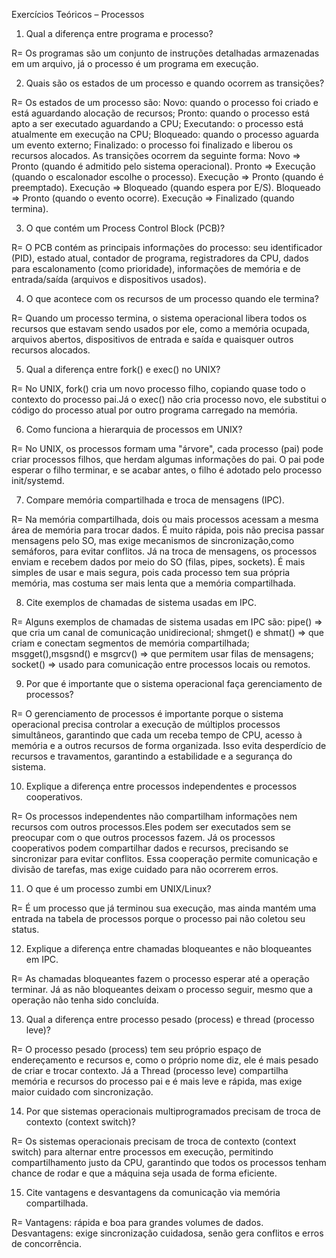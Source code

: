 Exercícios Teóricos – Processos

1. Qual a diferença entre programa e processo?

R= Os programas são um conjunto de instruções detalhadas armazenadas em um arquivo, já o processo é um programa em execução.

2. Quais são os estados de um processo e quando ocorrem as transições?

R= Os estados de um processo são:
Novo: quando o processo foi criado e está aguardando alocação de recursos;
Pronto: quando o processo está apto a ser executado aguardando a CPU;
Executando: o processo está atualmente em execução na CPU;
Bloqueado: quando o processo aguarda um evento externo;
Finalizado: o processo foi finalizado e liberou os recursos alocados.
As transições ocorrem da seguinte forma:
Novo => Pronto (quando é admitido pelo sistema operacional).
Pronto => Execução (quando o escalonador escolhe o processo).
Execução => Pronto (quando é preemptado).
Execução => Bloqueado (quando espera por E/S).
Bloqueado => Pronto (quando o evento ocorre).
Execução => Finalizado (quando termina).


3. O que contém um Process Control Block (PCB)?

R= O PCB contém as principais informações do processo: seu identificador (PID), estado atual, contador de programa, registradores da CPU, dados para escalonamento (como prioridade), informações de memória e de entrada/saída (arquivos e dispositivos usados).

4. O que acontece com os recursos de um processo quando ele termina?

R= Quando um processo termina, o sistema operacional libera todos os recursos que estavam sendo usados por ele, como a memória ocupada, arquivos abertos, dispositivos de entrada e saída e quaisquer outros recursos alocados.

5. Qual a diferença entre fork() e exec() no UNIX?

R= No UNIX, fork() cria um novo processo filho, copiando quase todo o contexto do processo pai.Já o exec() não cria processo novo, ele substitui o código do processo atual por outro programa carregado na memória.

6. Como funciona a hierarquia de processos em UNIX?

R= No UNIX, os processos formam uma "árvore", cada processo (pai) pode criar processos filhos, que herdam algumas informações do pai. O pai pode esperar o filho terminar, e se acabar antes, o filho é adotado pelo processo init/systemd.

7. Compare memória compartilhada e troca de mensagens (IPC).

R= Na memória compartilhada, dois ou mais processos acessam a mesma área de memória para trocar dados. É muito rápida, pois não precisa passar mensagens pelo SO, mas exige mecanismos de sincronização,como semáforos, para evitar conflitos. Já na troca de mensagens, os processos enviam e recebem dados por meio do SO (filas, pipes, sockets). É mais simples de usar e mais segura, pois cada processo tem sua própria memória, mas costuma ser mais lenta que a memória compartilhada.

8. Cite exemplos de chamadas de sistema usadas em IPC.

R= Alguns exemplos de chamadas de sistema usadas em IPC são: 
pipe() => que cria um canal de comunicação unidirecional;
shmget() e shmat() => que criam e conectam segmentos de memória compartilhada;
msgget(),msgsnd() e msgrcv() => que permitem usar filas de mensagens;
socket() => usado para comunicação entre processos locais ou remotos.


9. Por que é importante que o sistema operacional faça gerenciamento de processos?

R= O gerenciamento de processos é importante porque o sistema operacional precisa controlar a execução de múltiplos processos simultâneos, garantindo que cada um receba tempo de CPU, acesso à memória e a outros recursos de forma organizada. Isso evita desperdício de recursos e travamentos, garantindo a estabilidade e a segurança do sistema.

10. Explique a diferença entre processos independentes e processos cooperativos.

R= Os processos independentes não compartilham informações nem recursos com outros processos.Eles podem ser executados sem se preocupar com o que outros processos fazem. Já os processos cooperativos podem  compartilhar dados e recursos, precisando se sincronizar para evitar conflitos. Essa cooperação permite comunicação e divisão de tarefas, mas exige cuidado para não ocorrerem erros.

11. O que é um processo zumbi em UNIX/Linux?

R= É um processo que já terminou sua execução, mas ainda mantém uma entrada na tabela de processos porque o processo pai não coletou seu status.

12. Explique a diferença entre chamadas bloqueantes e não bloqueantes em IPC.

R= As chamadas bloqueantes fazem o processo esperar até a operação terminar. Já as não bloqueantes deixam o processo seguir, mesmo que a operação não tenha sido concluída.

13. Qual a diferença entre processo pesado (process) e thread (processo leve)?

R= O processo pesado (process) tem seu próprio espaço de endereçamento e recursos e, como o próprio nome diz, ele é mais pesado de criar e trocar contexto. Já a Thread (processo leve) compartilha memória e recursos do processo pai e é mais leve e rápida, mas exige maior cuidado com sincronização.

14. Por que sistemas operacionais multiprogramados precisam de troca de contexto (context switch)?

R= Os sistemas operacionais precisam de troca de contexto (context switch) para alternar entre processos em execução, permitindo compartilhamento justo da CPU, garantindo que todos os processos tenham chance de rodar e que a máquina seja usada de forma eficiente.

15. Cite vantagens e desvantagens da comunicação via memória compartilhada.

R= Vantagens: rápida e boa para grandes volumes de dados.
Desvantagens: exige sincronização cuidadosa, senão gera conflitos e erros de concorrência.

